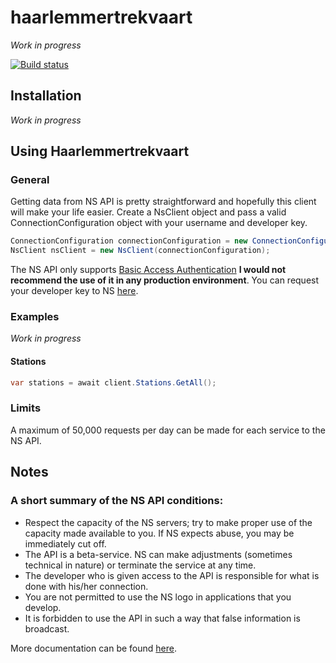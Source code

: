 
# haarlemmertrekvaart
*Work in progress*

 [![Build status](https://ci.appveyor.com/api/projects/status/aowu3evc5c24lqay?svg=true)](https://ci.appveyor.com/project/antao/haarlemmertrekvaart)

## Installation
*Work in progress*

## Using Haarlemmertrekvaart

### General
Getting data from NS API is pretty straightforward and hopefully this client will make your life easier. Create a NsClient object and pass a valid ConnectionConfiguration object with your username and developer key.

```cs
ConnectionConfiguration connectionConfiguration = new ConnectionConfiguration("joaoantao", "myawesomekey");
NsClient nsClient = new NsClient(connectionConfiguration);
```

The NS API only supports [Basic Access Authentication](https://en.wikipedia.org/wiki/Basic_access_authentication) __I would not recommend the use of it in any production environment__.
You can request your developer key to NS [here](https://www.ns.nl/ews-aanvraagformulier/).

### Examples
*Work in progress*

#### Stations
```cs
var stations = await client.Stations.GetAll();
```

### Limits
A maximum of 50,000 requests per day can be made for each service to the NS API.

## Notes
### A short summary of the NS API conditions:

+ Respect the capacity of the NS servers; try to make proper use of the capacity made available to you. If NS expects abuse, you may be immediately cut off.
+ The API is a beta-service. NS can make adjustments (sometimes technical in nature) or terminate the service at any time.
+ The developer who is given access to the API is responsible for what is done with his/her connection.
+ You are not permitted to use the NS logo in applications that you develop.
+ It is forbidden to use the API in such a way that false information is broadcast.

More documentation can be found [here](http://www.ns.nl/reisinformatie/ns-api).
